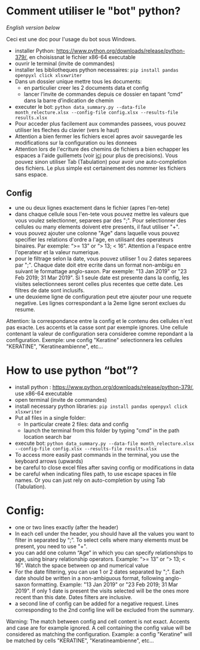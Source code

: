 # Comment utiliser le "bot" python?

*English version below*

Ceci est une doc pour l'usage du bot sous Windows.

- installer Python: https://www.python.org/downloads/release/python-379/, en choisissnat le fichier x86-64 executable
- ouvrir le terminal (invite de commandes)
- installer les bibliotheques python necessaires: `pip install pandas openpyxl click xlsxwriter`
- Dans un dossier unique mettre tous les documents:
  - en particulier creer les 2 documents data et config
  - lancer l’invite de commandes depuis ce dossier en tapant “cmd” dans la barre d’indication de chemin
- executer le bot: `python data_summary.py --data-file month_relecture.xlsx --config-file config.xlsx --results-file results.xlsx`
- Pour acceder plus facilement aux commandes passees, vous pouvez utiliser les fleches du clavier (vers le haut)
- Attention a bien fermer les fichiers excel apres avoir sauvegarde les modifications sur la configuration ou les donnees
- Attention lors de l'ecriture des chemins de fichiers a bien echapper les espaces a l'aide guillemets (voir [ici](https://www.howtogeek.com/694949/how-to-escape-spaces-in-file-paths-on-the-windows-command-line/) pour plus de precisions). Vous pouvez sinon utiliser Tab (Tabulation) pour avoir une auto-completion des fichiers. Le plus simple est certainement des nommer les fichiers sans espace.

## Config
- une ou deux lignes exactement dans le fichier (apres l'en-tete)
- dans chaque cellule sous l'en-tete vous pouvez mettre les valeurs que vous voulez selectionner, separees par des ";". Pour selectionner des cellules ou many elements doivent etre presents, il faut utiliser "+".
- vous pouvez ajouter une colonne "Age" dans laquelle vous pouvez specifier les relations d'ordre a l'age, en utilisant des operateurs binaires. Par exemple: “>= 13” or “> 13; < 16”. Attention a l'espace entre l'operateur et la valeur numerique.
- pour le filtrage selon la date, vous pouvez utiliser 1 ou 2 dates separees par ";". Chaque date doit etre ecrite dans un format non-ambigu en suivant le formattage anglo-saxon. Par exemple: "13 Jan 2019" or "23 Feb 2019; 31 Mar 2019". Si 1 seule date est presente dans la config, les visites selectionnees seront celles plus recentes que cette date. Les filtres de date sont inclusifs.
- une deuxieme ligne de configuration peut etre ajouter pour une requete negative. Les lignes correspondant a la 2eme ligne seront exclues du resume.


Attention: la correspondance entre la config et le contenu des cellules n'est pas exacte.
Les accents et la casse sont par exemple ignores.
Une cellule contenant la valeur de configuration sera consideree comme repondant a la configuration.
Exemple: une config "Keratine" selectionnera les cellules "KERATINE", "Keratineambienne", etc...


# How to use python “bot”?
- install python : https://www.python.org/downloads/release/python-379/, use x86-64 executable
- open terminal (invite de commandes)
- install necessary python libraries: `pip install pandas openpyxl click xlsxwriter`
- Put all files in a single folder:
  - In particular create 2 files: data and config
  - launch the terminal from this folder by typing "cmd" in the path location search bar
- execute bot: `python data_summary.py --data-file month_relecture.xlsx --config-file config.xlsx --results-file results.xlsx`
- To access more easily past commands in the terminal, you use the keyboard arrows (upwards)
- be careful to close excel files after saving config or modifications in data
- be careful when indicating files path, to use escape spaces in file names. Or you can just rely on auto-completion by using Tab (Tabulation).

# Config:

- one or two lines exactly (after the header)
- In each cell under the header, you should have all the values you want to filter in separated by “;”. To select cells where many elements must be present, you need to use "+".
- you can add one column “Age” in which you can specify relationships to age, using binary relationship operators. Example: “>= 13” or “> 13; < 16”. Watch the space between op and numerical value
- For the date filtering, you can use 1 or 2 dates separated by ";". Each date should be written in a non-ambiguous format, following anglo-saxon formatting. Example: "13 Jan 2019" or "23 Feb 2019; 31 Mar 2019". If only 1 date is present the visits selected will be the ones more recent than this date. Dates filters are inclusive.
- a second line of config can be added for a negative request. Lines corresponding to the 2nd config line will be excluded from the summary.


Warning: The match between config and cell content is not exact.
Accents and case are for example ignored.
A cell containing the config value will be considered as matching the configuration.
Example: a config "Keratine" will be matched by cells "KERATINE", "Keratineambienne", etc...
